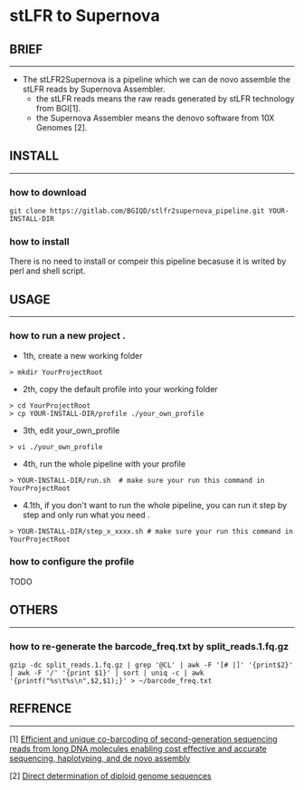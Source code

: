 # stLFR to Supernova 

## BRIEF
__________________

- The stLFR2Supernova is a pipeline which we can de novo assemble the stLFR reads by Supernova Assembler. 
    -  the stLFR reads means the raw reads generated by stLFR technology from BGI[1].
    -  the Supernova Assembler means the denovo software from 10X Genomes [2].

## INSTALL
__________________

### how to download 

```
git clone https://gitlab.com/BGIQD/stlfr2supernova_pipeline.git YOUR-INSTALL-DIR
```

### how to install

There is no need to install or compeir this pipeline becasuse it is writed by perl and shell script.

## USAGE
__________________

### how to run a new project .

- 1th, create a new working folder

```
> mkdir YourProjectRoot
```

- 2th, copy the default profile into your working folder

```
> cd YourProjectRoot
> cp YOUR-INSTALL-DIR/profile ./your_own_profile
```

- 3th, edit your_own_profile

```
> vi ./your_own_profile 
```
- 4th, run the whole pipeline with your profile

```
> YOUR-INSTALL-DIR/run.sh  # make sure your run this command in YourProjectRoot
```
- 4.1th, if you don't want to run the whole pipeline, you can run it step by step and only run what you need .

```
> YOUR-INSTALL-DIR/step_x_xxxx.sh # make sure your run this command in YourProjectRoot
```

### how to configure the profile 

TODO

## OTHERS
__________________

### how to re-generate the barcode_freq.txt by split_reads.1.fq.gz

```
gzip -dc split_reads.1.fq.gz | grep '@CL' | awk -F '[# |]' '{print$2}' | awk -F '/' '{print $1}' | sort | uniq -c | awk '{printf("%s\t%s\n",$2,$1);}' > ~/barcode_freq.txt
```

## REFRENCE
__________________

[1] [Efficient and unique co-barcoding of second-generation sequencing reads from long DNA molecules enabling cost effective and accurate sequencing, haplotyping, and de novo assembly][11]
 
[2] [Direct determination of diploid genome sequences][22]

[11]: https://www.ncbi.nlm.nih.gov/pubmed/30940689 
[22]: https://www.ncbi.nlm.nih.gov/pubmed/28381613 
